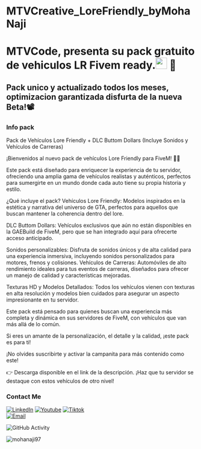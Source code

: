 # MTVCreative_LoreFriendly_byMohaNaji

<h1>MTVCode, presenta su pack gratuito de vehiculos LR Fivem ready.<img src="https://raw.githubusercontent.com/iampavangandhi/iampavangandhi/master/gifs/Hi.gif" width="30px"> 🚀</h1>
<h2>Pack unico y actualizado todos los meses, optimizacion garantizada disfurta de la nueva Beta!📽</h2>

### Info pack

Pack de Vehículos Lore Friendly + DLC Buttom Dollars (Incluye Sonidos y Vehículos de Carreras)
 
¡Bienvenidos al nuevo pack de vehículos Lore Friendly para FiveM! 🚗💨 
 
Este pack está diseñado para enriquecer la experiencia de tu servidor, ofreciendo una amplia gama de vehículos realistas y auténticos, perfectos para sumergirte en un mundo donde cada auto tiene su propia historia y estilo. 
  
¿Qué incluye el pack? Vehículos Lore Friendly: Modelos inspirados en la estética y narrativa del universo de GTA, perfectos para aquellos que buscan mantener la coherencia dentro del lore.
   
DLC Buttom Dollars: Vehículos exclusivos que aún no están disponibles en la GAEBuild de FiveM, pero que se han integrado aquí para ofrecerte acceso anticipado. 
    
Sonidos personalizables: Disfruta de sonidos únicos y de alta calidad para una experiencia inmersiva, incluyendo sonidos personalizados para motores, frenos y colisiones. Vehículos de Carreras: Automóviles de alto rendimiento ideales para tus eventos de carreras, diseñados para ofrecer un manejo de calidad y características mejoradas.

Texturas HD y Modelos Detallados: Todos los vehículos vienen con texturas en alta resolución y modelos bien cuidados para asegurar un aspecto impresionante en tu servidor. 
     
Este pack está pensado para quienes buscan una experiencia más completa y dinámica en sus servidores de FiveM, con vehículos que van más allá de lo común.
     
Si eres un amante de la personalización, el detalle y la calidad, ¡este pack es para ti!  
      
¡No olvides suscribirte y activar la campanita para más contenido como este! 
      
👉 Descarga disponible en el link de la descripción.  ¡Haz que tu servidor se destaque con estos vehículos de otro nivel!



### Contact Me
<a href="https://www.linkedin.com/in/maurovera/"><img alt="LinkedIn" src="https://img.shields.io/badge/LinkedIn-Mauro%20Vera-blue?style=flat-square&logo=linkedin"></a>
<a href="https://www.youtube.com/channel/UCUORUOKKg8Ezj4tBJb_cRUQ"><img alt="Youtube" src="https://img.shields.io/badge/Youtube-Mauro%20Dev-blue?style=flat-square&logo=youtube"></a>
<a href="https://www.tiktok.com/@devmauro_"><img alt="Tiktok" src="https://img.shields.io/badge/Dev Mauro-blue?style=flat-square&logo=tiktok"></a>  
<a href="maurovera069@gmail.com"><img alt="Email" src="https://img.shields.io/badge/mohanajitv@mtvcode.com-blue?style=flat-square&logo=gmail"></a>  

![GitHub Activity](https://github-readme-stats.vercel.app/api?username=mohanaji97&show_icons=true)

<p align="left"> <img src="https://komarev.com/ghpvc/?username=mohanaji97&label=Profile%20views&color=0e75b6&style=flat" alt="mohanaji97" /> </p>

